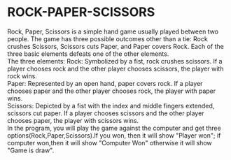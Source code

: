 # ROCK-PAPER-SCISSORS

Rock, Paper, Scissors is a simple hand game usually played between two people. The game has three possible outcomes other than a tie: Rock crushes Scissors, Scissors cuts Paper, and Paper covers Rock. Each of the three basic elements defeats one of the other elements.<br>
The three elements:
Rock: Symbolized by a fist, rock crushes scissors. If a player chooses rock and the other player chooses scissors, the player with rock wins.<br>
Paper: Represented by an open hand, paper covers rock. If a player chooses paper and the other player chooses rock, the player with paper wins.<br>
Scissors: Depicted by a fist with the index and middle fingers extended, scissors cut paper. If a player chooses scissors and the other player chooses paper, the player with scissors wins.<br>
In the program, you will play the game against the computer and get three options(Rock,Paper,Scissors).If you won, then it will show "Player won"; if computer won,then it will show "Computer Won" otherwise it will show "Game is draw".
